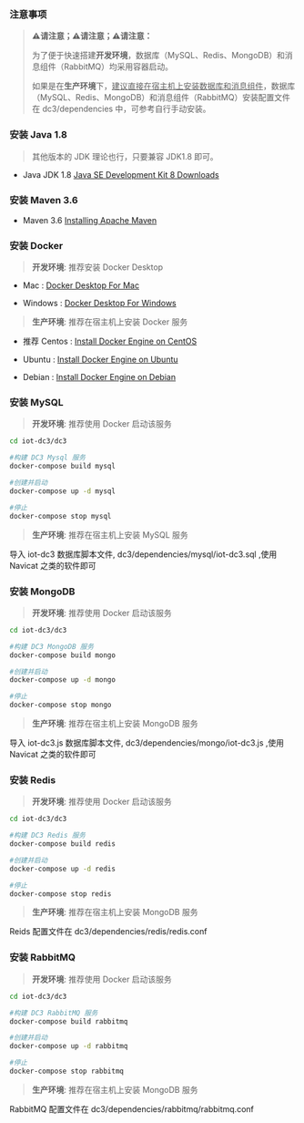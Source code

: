 ### 注意事项

> **⚠️请注意；⚠️请注意；⚠️请注意：**
>
> 为了便于快速搭建**开发环境**，数据库（MySQL、Redis、MongoDB）和消息组件（RabbitMQ）均采用容器启动。
>
> 如果是在**生产环境**下，<u>建议直接在宿主机上安装数据库和消息组件</u>，数据库（MySQL、Redis、MongoDB）和消息组件（RabbitMQ）安装配置文件在 dc3/dependencies 中，可参考自行手动安装。



### 安装 Java 1.8

> 其他版本的 JDK 理论也行，只要兼容 JDK1.8 即可。

- Java JDK 1.8 [Java SE Development Kit 8 Downloads](https://www.oracle.com/java/technologies/javase/javase-jdk8-downloads.html)



### 安装 Maven 3.6

- Maven 3.6 [Installing Apache Maven](http://maven.apache.org/install.html)



### 安装 Docker

> **开发环境**: 推荐安装 Docker Desktop

- Mac : [Docker Desktop For Mac](https://download.docker.com/mac/edge/Docker.dmg)

- Windows : [Docker Desktop For Windows](https://download.docker.com/win/edge/Docker%20Desktop%20Installer.exe)



> **生产环境**: 推荐在宿主机上安装 Docker 服务

- 推荐 Centos : [Install Docker Engine on CentOS](https://docs.docker.com/engine/install/centos/)

- Ubuntu : [Install Docker Engine on Ubuntu](https://docs.docker.com/engine/install/ubuntu/)

- Debian : [Install Docker Engine on Debian](https://docs.docker.com/engine/install/debian/)



### 安装 MySQL

> **开发环境**: 推荐使用 Docker 启动该服务

```bash
cd iot-dc3/dc3

#构建 DC3 Mysql 服务
docker-compose build mysql

#创建并启动
docker-compose up -d mysql

#停止
docker-compose stop mysql
```



> **生产环境**: 推荐在宿主机上安装 MySQL 服务

导入 iot-dc3 数据库脚本文件, dc3/dependencies/mysql/iot-dc3.sql ,使用 Navicat 之类的软件即可



### 安装 MongoDB

> **开发环境**: 推荐使用 Docker 启动该服务

```bash
cd iot-dc3/dc3

#构建 DC3 MongoDB 服务
docker-compose build mongo

#创建并启动
docker-compose up -d mongo

#停止
docker-compose stop mongo
```



> **生产环境**: 推荐在宿主机上安装 MongoDB 服务

导入 iot-dc3.js 数据库脚本文件, dc3/dependencies/mongo/iot-dc3.js ,使用 Navicat 之类的软件即可



### 安装 Redis

> **开发环境**: 推荐使用 Docker 启动该服务

```bash
cd iot-dc3/dc3

#构建 DC3 Redis 服务
docker-compose build redis

#创建并启动
docker-compose up -d redis

#停止
docker-compose stop redis
```



> **生产环境**: 推荐在宿主机上安装 MongoDB 服务

Reids 配置文件在 dc3/dependencies/redis/redis.conf



### 安装 RabbitMQ

> **开发环境**: 推荐使用 Docker 启动该服务

```bash
cd iot-dc3/dc3

#构建 DC3 RabbitMQ 服务
docker-compose build rabbitmq

#创建并启动
docker-compose up -d rabbitmq

#停止
docker-compose stop rabbitmq
```



> **生产环境**: 推荐在宿主机上安装 MongoDB 服务

RabbitMQ 配置文件在 dc3/dependencies/rabbitmq/rabbitmq.conf